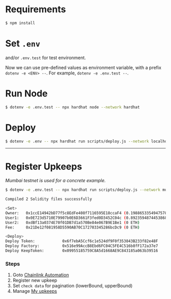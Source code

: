 # Requirements

```bash
$ npm install
```

# Set `.env`

and/or `.env.test` for test environment.

Now we can use pre-defined values as environment variable, with a prefix `dotenv -e <ENV> --`. For example, `dotenv -e .env.test --`.

# Run Node

```bash
$ dotenv -e .env.test -- npx hardhat node --network hardhat
```

# Deploy

```bash
$ dotenv -e .env -- npx hardhat run scripts/deploy.js --network localhost
```

---

# Register Upkeeps

*Mumbai testnet is used for a concrete example.*

```bash
$ dotenv -e .env.test -- npx hardhat run scripts/deploy.js --network mumbai   

Compiled 2 Solidity files successfully

<Set>
Owner:   0x1ccE14942bD77f5c8EdFe408f7116595E18ccaF4 (0.19886533549475788 ETH)
User1:   0x0E723d5710E79907b0E6D3661F3fed0D3452C04c (0.8923594874453868 ETH)
User2:   0xdBf13a0374E70f01DB7d1a570Be84e067B9E1Be1 (0 ETH)
Fee:     0x21De12f081958D5590AB70C172703345286bcDc9 (0 ETH)

<Deploy>
Deploy Token:            0x6f7ebA5Ccf6c1e524df9F0f353843B233f82e48F
Deploy Factory:          0x516e99AccB8Ebd6FC04C5FE4C516b8fF172a37e7
Deploy KeepToken:        0x09955185759C8A5d1668AE9C843185a063b39516
```

### Steps

1. Goto [Chainlink Automation](https://automation.chain.link/mumbai)
3. Register new upkeep
3. Set `check data` for pagination (lowerBound, upperBound)
4. Manage [My upkeeps](https://automation.chain.link/mumbai/9340155388659824822142057473546063992865515110295145464035554787059319211283)

<!--
### Console
```bash
# View
$ await ethers.provider.getBlockNumber();
$ await ethers.provider.getBlock();

# Mining
$ await network.provider.send("evm_setAutomine", [false]);
$ await network.provider.send("evm_setIntervalMining", [1000]);

# Increase Time & Block
$ await network.provider.send("evm_increaseTime", [10000]);
$ await ethers.provider.send("hardhat_mine", [ethers.utils.hexValue(10)]);

# Balance
$ await ethers.provider.getBalance("0xa29A12B879bCC89faE72687e09Da3c3995B91fe5")
```
-->
